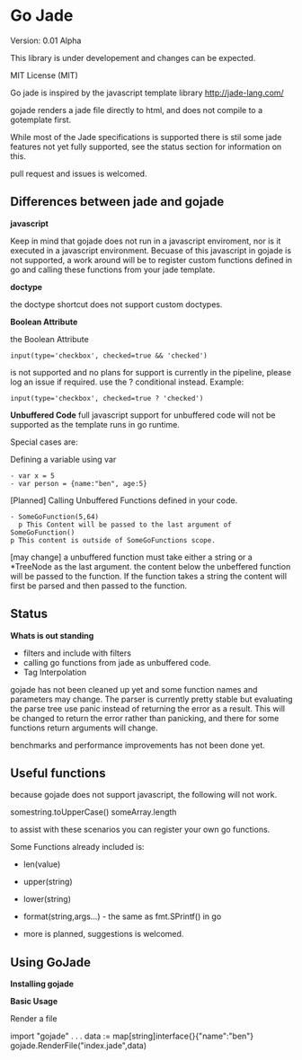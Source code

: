 # Go Jade

Version: 0.01 Alpha

This library is under developement and changes can be expected.

MIT License (MIT)

Go jade is inspired by the javascript template library http://jade-lang.com/

gojade renders a jade file directly to html, and does not compile to a gotemplate first.

While most of the Jade specifications is supported there is stil some jade features not yet fully supported, see the status section for information on this.

pull request and issues is welcomed.



## Differences between jade and gojade

**javascript**

Keep in mind that gojade does not run in a javascript enviroment, nor is it executed in a javascript
environment. Becuase of this javascript in gojade is not supported, a work around will be to register custom functions defined in go and calling these functions from your jade template.

**doctype**

the doctype shortcut does not support custom doctypes.

**Boolean Attribute**

the Boolean Attribute

    input(type='checkbox', checked=true && 'checked')

is not supported and no plans for support is currently in the pipeline, please log an issue if required.
use the ? conditional instead. Example:

    input(type='checkbox', checked=true ? 'checked')

**Unbuffered Code**
full javascript support for unbuffered code will not be supported as the template runs in go runtime.

Special cases are:

Defining a variable using var

	- var x = 5
    - var person = {name:"ben", age:5}

[Planned] Calling Unbuffered Functions defined in your code.

	- SomeGoFunction(5,64)
	  p This Content will be passed to the last argument of SomeGoFunction()
	p This content is outside of SomeGoFunctions scope.

[may change] a unbuffered function must take either a string or a *TreeNode as the last argument. the content below the unbeffered function will be passed to the function. If the function takes a string the content will first be parsed and then passed to the function.

## Status

**Whats is out standing**

- filters and include with filters
- calling go functions from jade as unbuffered code.
- Tag Interpolation

gojade has not been cleaned up yet and some function names and parameters may change. The parser is currently pretty stable but evaluating the parse tree use panic instead of returning the error as a result. This will be changed to return the error rather than panicking, and there for some functions return arguments will change.

benchmarks and performance improvements has not been done yet.


## Useful functions

because gojade does not support javascript, the following will not work.

somestring.toUpperCase()
someArray.length

to assist with these scenarios you can register your own go functions.

Some Functions already included is:

* len(value)

* upper(string)

* lower(string)

* format(string,args...) - the same as fmt.SPrintf() in go

* more is planned, suggestions is welcomed.

## Using GoJade

**Installing gojade**


**Basic Usage**

Render a file

   import "gojade"
   .
   .
   .
   data := map[string]interface{}{"name":"ben"}
   gojade.RenderFile("index.jade",data)
